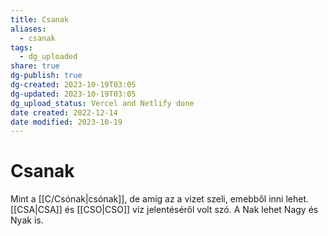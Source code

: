 ```yaml
---
title: Csanak
aliases:
  - csanak
tags:
  - dg_uploaded
share: true
dg-publish: true
dg-created: 2023-10-19T03:05
dg-updated: 2023-10-19T03:05
dg_upload_status: Vercel and Netlify done
date created: 2022-12-14
date modified: 2023-10-19
---
```


# Csanak

Mint a [[C/Csónak\|csónak]], de amíg az a vizet szeli, emebből inni lehet. [[CSA\|CSA]] és [[CSO\|CSO]] víz jelentéséről volt szó. A Nak lehet Nagy és Nyak is.  
